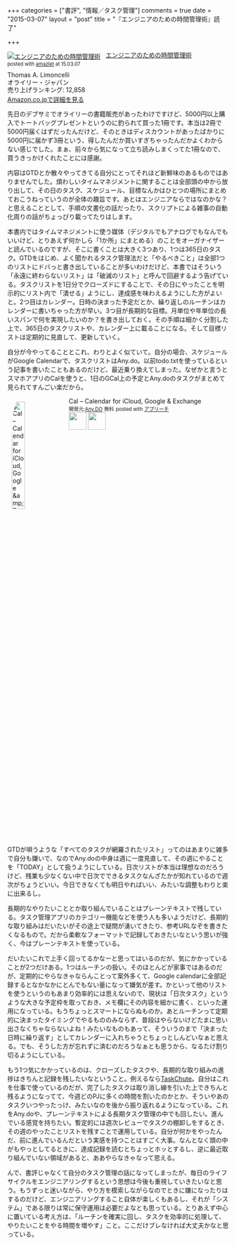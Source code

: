 +++
categories = ["書評", "情報／タスク管理"]
comments = true
date = "2015-03-07"
layout = "post"
title = "『エンジニアのための時間管理術』読了"

+++

<div class="amazlet-box" style="margin-bottom:0px;"><div class="amazlet-image" style="float:left;margin:0px 12px 1px 0px;"><a href="http://www.amazon.co.jp/exec/obidos/ASIN/4873113075/diary081213-22/ref=nosim/" name="amazletlink" target="_blank"><img src="http://ecx.images-amazon.com/images/I/51jWtxU0sAL._SL160_.jpg" alt="エンジニアのための時間管理術" style="border: none;" /></a></div><div class="amazlet-info" style="line-height:120%; margin-bottom: 10px"><div class="amazlet-name" style="margin-bottom:10px;line-height:120%"><a href="http://www.amazon.co.jp/exec/obidos/ASIN/4873113075/diary081213-22/ref=nosim/" name="amazletlink" target="_blank">エンジニアのための時間管理術</a><div class="amazlet-powered-date" style="font-size:80%;margin-top:5px;line-height:120%">posted with <a href="http://www.amazlet.com/" title="amazlet" target="_blank">amazlet</a> at 15.03.07</div></div><div class="amazlet-detail">Thomas A. Limoncelli <br />オライリー・ジャパン <br />売り上げランキング: 12,858<br /></div><div class="amazlet-sub-info" style="float: left;"><div class="amazlet-link" style="margin-top: 5px"><a href="http://www.amazon.co.jp/exec/obidos/ASIN/4873113075/diary081213-22/ref=nosim/" name="amazletlink" target="_blank">Amazon.co.jpで詳細を見る</a></div></div></div><div class="amazlet-footer" style="clear: left"></div></div>

先日のデブサミでオライリーの書籍販売があったわけですけど、5000円以上購入でトートバッグプレゼントというのに釣られて買った1冊です。本当は2冊で5000円届くはずだったんだけど、そのときはディスカウントがあったばかりに5000円に届かず3冊という、得したんだか買いすぎちゃったんだかよくわからない感じでした。まぁ、前々から気になって立ち読みしまくってた1冊なので、買うきっかけくれたことには感謝。

内容はGTDとか散々やってきてる自分にとってそれほど新鮮味のあるものではありませんでした。煩わしいタイムマネジメントに関することは全部頭の中から放り出して、その日のタスク、スケジュール、目標なんかはひとつの場所にまとめておこうねっていうのが全体の趣旨です。あとはエンジニアならではなのかな？と思えることとして、手順の文書化の話だったり、スクリプトによる雑事の自動化周りの話がちょっぴり載ってたりはします。

本書内ではタイムマネジメントに使う媒体（デジタルでもアナログでもなんでもいいけど、とりあえず何かしら「1か所」にまとめる）のことをオーガナイザーと読んでいるのですが、そこに書くことは大きく3つあり、1つは365日のタスク。GTDをはじめ、よく聞かれるタスク管理法だと「やるべきこと」は全部1つのリストにドバっと書き出していることが多いわけだけど、本書ではそういう「永遠に終わらないリスト」は「破滅のリスト」と呼んで回避するよう告げている。タスクリストを1日分でクローズドにすることで、その日にやったことを明示的にリスト内で「潰せる」ようにし、達成感を味わえるようにした方がよいと。2つ目はカレンダー。日時の決まった予定だとか、繰り返しのルーチンはカレンダーに書いちゃった方が早い。3つ目が長期的な目標。月単位や年単位の長いスパンで何を実現したいのか？を書き出しておく。その手順は細かく分割した上で、365日のタスクリストや、カレンダー上に載ることになる。そして目標リストは定期的に見直して、更新していく。

自分が今やってることとこれ、わりとよく似ていて。自分の場合、スケジュールがGoogle Calendarで、タスクリストはAny.do。以前todo.txtを使っているという記事を書いたこともあるのだけど、最近乗り換えてしまった。なぜかと言うとスマホアプリのCalを使うと、1日のGCal上の予定とAny.doのタスクがまとめて見られてすんごい楽だから。

<div id="appreach-box" style="text-align:left;">
    <img id="appreach-image" src="http://a512.phobos.apple.com/us/r30/Purple6/v4/78/bb/1d/78bb1d61-0262-76c4-2edb-f421111365d4/mzl.fxvayqgf.png" alt="Cal – Calendar for iCloud, Google &amp;amp; Exchange" style="float:left; margin:10px; width:25%; max-width:120px; border-radius:10%;" pagespeed_url_hash="248610482">
    <div class="appreach-info" style="margin: 10px;">
      <div id="appreach-appname">Cal – Calendar for iCloud, Google &amp; Exchange</div>
      <div id="appreach-developer" style="font-size:80%; display:inline-block; _display:inline;">
        開発元:<a id="appreach-developerurl" href="https://itunes.apple.com/jp/artist/halo-inc./id499497834?uo=4" target="_blank" rel="nofollow">Any.DO</a>
      </div>
      <div id="appreach-price" style="font-size:80%; display:inline-block; _display:inline;">無料</div>
      <div class="appreach-powered" style="font-size:80%; display:inline-block; _display:inline;">
        posted with <a href="http://appreach.t-tu.com/" title="アプリーチ" target="_blank" rel="nofollow">アプリーチ</a>
      </div>
      <br>
      <div class="appreach-links" style="float:left;">
        <div id="appreach-itunes-link" style="display: inline-block; _display: inline;">
          <a id="appreach-itunes" href="https://itunes.apple.com/jp/app/cal-calendar-for-icloud-google/id648287824?mt=8&amp;uo=4&amp;at=11lHd9" target="_blank" rel="nofollow">
           <img src="http://appreach.t-tu.com/img/itune_en.png.pagespeed.ce.8asOsm0ta-.png" style="height:40px;" pagespeed_url_hash="1074815294">
          </a>
        </div>
        <div id="appreach-gplay-link" style="display:inline-block; _display:inline;">
          <a id="appreach-gplay" href="https://play.google.com/store/apps/details?id=com.anydo.cal" target="_blank" rel="nofollow">
           <img src="http://appreach.t-tu.com/img/gplay_en.png.pagespeed.ce.1AAXzseXga.png" style="height:40px;" pagespeed_url_hash="45329112">
           </a>
        </div>
      </div>
    </div>
    <div class="appreach-footer" style="margin-bottom:10px; clear: left;"></div>
  </div>

GTDが唄うような「すべてのタスクが網羅されたリスト」ってのはあまりに雑多で自分も嫌いで、なのでAny.doの中身は週に一度見直して、その週にやることを「TODAY」として扱うようにしている。日次リストが本当は理想なのだろうけど、残業も少なくない中で日次でできるタスクなんざたかが知れているので週次がちょうどいい。今日できなくても明日やればいい、みたいな調整もわりと楽に出来るし。

長期的なやりたいこととか取り組んでいることはプレーンテキストで残している。タスク管理アプリのカテゴリー機能などを使う人も多いようだけど、長期的な取り組みはだいたいがその途上で疑問が湧いてきたり、参考URLなぞを書きたくなるもので。だから柔軟なフォーマットで記録しておきたいなという思いが強く、今はプレーンテキストを使っている。

だいたいこれで上手く回ってるかなーと思ってはいるのだが、気にかかっていることが2つだけある。1つはルーチンの扱い。そのほとんどが家事ではあるのだが、定期的にやらなきゃならんことって案外多くて、Google calendarに全部記録するとなかなかにとんでもない量になって嫌気が差す。かといって他のリストを使うというのもあまり効率的には思えないので、現状は「日次タスク」というような大きな予定枠を取っておき、メモ欄にその内容を細かに書く、といった運用になっている。もうちょっとスマートにならぬものか。あとルーチンって定期的に決まったタイミングでやるもののみならず、普段はやらないけどたまに思い出さなくちゃならないよね！みたいなものもあって、そういうのまで「決まった日時に繰り返す」としてカレンダーに入れちゃうとちょっとしんどいなぁと思える。でも、そうした方が忘れずに済むのだろうなぁとも思うから、なるたけ割り切るようにしている。

もう1つ気にかかっているのは、クローズしたタスクや、長期的な取り組みの進捗はきちんと記録を残したいなということ。例えるなら[TaskChute](http://shigotano.info/mbr/taskchute2/paypal.php)。自分はこれを仕事で使っているのだが、完了したタスクは取り消し線を引いた上できちんと残るようになってて、今週どのPJに多くの時間を割いたのかとか、そういやあのタスクいつやったっけ、みたいなのを後から振り返れるようになっている。これをAny.doや、プレーンテキストによる長期タスク管理の中でも回したい。進んでいる感覚を持ちたい。暫定的には週次レビューでタスクの棚卸しをするとき、その週のやったことリストを残すことで運用している。自分が何かをやったんだ、前に進んでいるんだという実感を持つことはすごく大事。なんとなく頭の中がもやっとしてるときに、達成記録を読むとちょっとホッとするし、逆に最近取り組んでいない領域があると、ああやらなきゃなって思える。

んで、書評じゃなくて自分のタスク管理の話になってしまったが、毎日のライフサイクルをエンジニアリングするという思想は今後も重視していきたいなと思う。もうずっと迷いながら、やり方を模索しながらなのでときに嫌になったりはするのだけど、エンジニアリングすること自体が楽しくもあるし、それが「システム」である限りは常に保守運用は必要だよなとも思っている。とりあえず中心に置いている考え方は、「ルーチンを確実に回し、タスクを効率的に処理して、やりたいことをやる時間を増やす」こと。ここだけブレなければ大丈夫かなと思っている。


